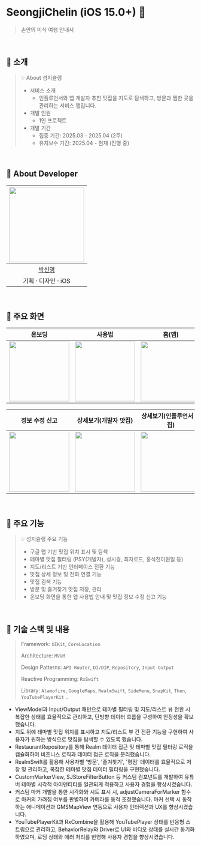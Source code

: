# SeongjiChelin (iOS 15.0+) 🍚

> 손안의 미식 여행 안내서

<br>

## 🍚 소개

> 💡 About 성지슐랭
>
> - 서비스 소개
>   - 인플루언서와 앱 개발자 추천 맛집을 지도로 탐색하고, 방문과 찜한 곳을 관리하는 서비스 앱입니다.
> - 개발 인원
>   - 1인 프로젝트
> - 개발 기간
>   - 집중 기간: 2025.03 - 2025.04 (2주)
>   - 유지보수 기간: 2025.04 - 현재 (진행 중)

<br>

## 🍚 About Developer

<div align=left>

| <img width="200px" src="https://avatars.githubusercontent.com/u/114901417?v=4"/> |
| :------------------------------------------------------------------------------: |
|                     [박신영](https://github.com/ParkSY0919)                      |
|                               기획 · 디자인 · iOS                                |

</div>

<br>

## 🍚 주요 화면
|   온보딩   |   사용법   |   홈(맵)   |   홈(리스트)   |
| :-------------: | :-------------: | :-------------: | :-------------: |
| <img src = "https://github.com/user-attachments/assets/a5eea9f1-e0d0-4870-b4c3-4cf8601b038b" width ="160">| <img src = "https://github.com/user-attachments/assets/7a2eb3cb-eec1-4b45-9f1f-02563f1d8862" width ="160">| <img src = "https://github.com/user-attachments/assets/691326bc-4f20-41a5-bf29-26fea9132949" width ="160">| <img src = "https://github.com/user-attachments/assets/22f9cdf6-8f11-4777-ab9b-53ed03ee0186" width ="160">|

|   정보 수정 신고   |   상세보기(개발자 맛집)   |   상세보기(인플루언서 맛집)   |   나만의 식당   |
| :-------------: | :-------------: | :-------------: | :-------------: |
| <img src = "https://github.com/user-attachments/assets/c94978ea-fea3-4032-8eae-f68229ec94bf" width ="160">| <img src = "https://github.com/user-attachments/assets/10840e91-59b6-4fed-a575-935d91dfd613" width ="160">| <img src = "https://github.com/user-attachments/assets/3fda099f-b1dd-44f4-b3e9-a0d20830d210" width ="160">| <img src = "https://github.com/user-attachments/assets/7310a8af-d59d-46dc-bbc0-264d805388df" width ="160">|


<br>

## 🍚 주요 기능

> 💡 성지슐랭 주요 기능
>
> - 구글 맵 기반 맛집 위치 표시 및 탐색
> - 테마별 맛집 필터링 (PSY(개발자), 성시경, 최자로드, 홍석천이원일 등)
> - 지도/리스트 기반 인터페이스 전환 기능
> - 맛집 상세 정보 및 전화 연결 기능
> - 맛집 검색 기능
> - 방문 및 즐겨찾기 맛집 저장, 관리
> - 온보딩 화면을 통한 앱 사용법 안내 및 맛집 정보 수정 신고 기능

<br>


## 🍚 기술 스택 및 내용

> Framework: `UIKit`, `CoreLocation`
>
> Architecture: `MVVM`
>
> Design Patterns: `API Router`, `DI/DIP`, `Repository`, `Input-Output`
>
> Reactive Programming: `RxSwift`
>
> Library: `Alamofire`, `GoogleMaps`, `RealmSwift`, `SideMenu`, `SnapKit`, `Then`, `YouTubePlayerKit` ..

- ViewModel과 Input/Output 패턴으로 테마별 필터링 및 지도/리스트 뷰 전환 시 복잡한 상태를 효율적으로 관리하고, 단방향 데이터 흐름을 구성하여 안정성을 확보했습니다.
- 지도 위에 테마별 맛집 위치를 표시하고 지도/리스트 뷰 간 전환 기능을 구현하여 사용자가 원하는 방식으로 맛집을 탐색할 수 있도록 했습니다.
- RestaurantRepository를 통해 Realm 데이터 접근 및 테마별 맛집 필터링 로직을 캡슐화하여 비즈니스 로직과 데이터 접근 로직을 분리했습니다.
- RealmSwift를 활용해 사용자별 '방문', '즐겨찾기', '평점' 데이터를 효율적으로 저장 및 관리하고, 복잡한 테마별 맛집 데이터 필터링을 구현했습니다.
- CustomMarkerView, SJStoreFilterButton 등 커스텀 컴포넌트를 개발하여 유튜버 테마별 시각적 아이덴티티를 일관되게 적용하고 사용자 경험을 향상시켰습니다.
- 커스텀 마커 개발을 통한 시각화와 시트 표시 시, adjustCameraForMarker 함수로 마커의 가려짐 여부를 판별하여 카메라를 동적 조정했습니다. 마커 선택 시 동작하는 애니메이션과 GMSMapView 연동으로 사용자 인터랙션과 UX를 향상시켰습니다.
- YouTubePlayerKit과 RxCombine을 활용해 YouTubePlayer 상태를 반응형 스트림으로 관리하고, BehaviorRelay와 Driver로 UI와 비디오 상태를 실시간 동기화하였으며, 로딩 상태와 에러 처리를 반영해 사용자 경험을 향상시켰습니다.

<br>
